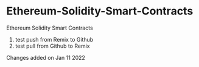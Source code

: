 # Ethereum-Solidity-Smart-Contracts
Ethereum Solidity Smart Contracts
1) test push from Remix to Github
2) test pull from Github to Remix

Changes added on Jan 11 2022
